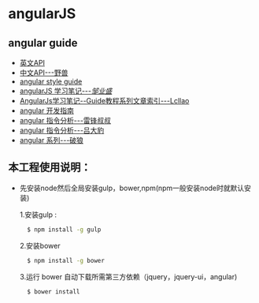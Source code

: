 # angularJS
## angular guide

- <a href="https://code.angularjs.org/1.1.0/docs/api">英文API</a>
- <a href="http://www.cnblogs.com/ys-ys/tag/AngularJs%20Api/">中文API---野兽</a>
- <a href="https://github.com/johnpapa/angular-styleguide">angular style guide</a>
- <a href="https://www.zouyesheng.com/angular.html#toc1">angularJS 学习笔记---<cite>邹业盛</cite></a>    
- <a href="http://www.cnblogs.com/lcllao/archive/2012/10/18/2728787.html">AngularJs学习笔记--Guide教程系列文章索引---Lcllao</a>
- <a href="http://www.angularjs.cn/T008">angular 开发指南</a>
- <a href="http://www.cnblogs.com/cunjieliu/category/568601.html">angular 指令分析---雷锋叔叔</a>
- <a href="http://www.cnblogs.com/lvdabao/tag/AngularJs/">angular 指令分析---吕大豹</a>
- <a href="http://www.cnblogs.com/whitewolf/category/404298.html">angular 系列---破狼</a>

## 本工程使用说明：
- 先安装node然后全局安装gulp，bower,npm(npm一般安装node时就默认安装)
  
  1.安装gulp :

  ```bash
    $ npm install -g gulp 
  ```
  2.安装bower

  ```bash
    $ npm install -g bower
   ```
  3.运行 bower 自动下载所需第三方依赖（jquery，jquery-ui，angular)
  ``` bash
    $ bower install
    ```


    

